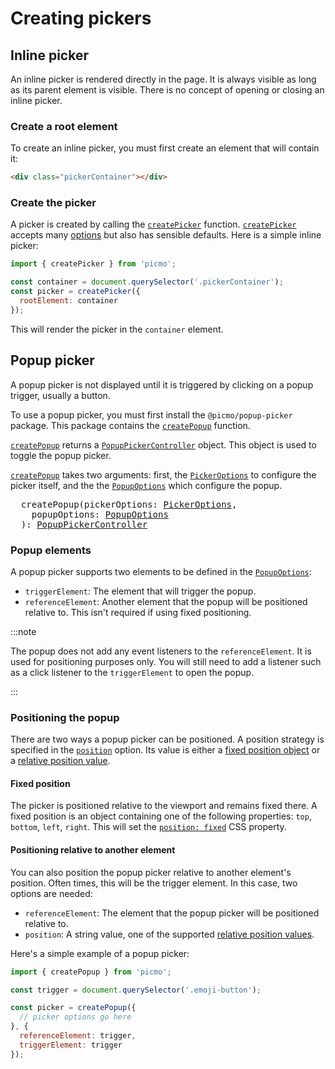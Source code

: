 # Creating pickers

## Inline picker

An inline picker is rendered directly in the page. It is always visible as long as its parent element is visible. There is no concept of opening or closing an inline picker.

### Create a root element

To create an inline picker, you must first create an element that will contain it:

```html
<div class="pickerContainer"></div>
```

### Create the picker

A picker is created by calling the [`createPicker`](../api/picmo/functions/create-picker) function. [`createPicker`](../api/picmo/functions/create-picker) accepts many [options](../api/picmo/types/picker-options) but also has sensible defaults. Here is a simple inline picker:

```javascript
import { createPicker } from 'picmo';

const container = document.querySelector('.pickerContainer');
const picker = createPicker({
  rootElement: container
});
```

This will render the picker in the `container` element.

## Popup picker

A popup picker is not displayed until it is triggered by clicking on a popup trigger, usually a button. 

To use a popup picker, you must first install the `@picmo/popup-picker` package. This package contains the [`createPopup`](../api/popup-picker/functions/create-popup) function.

[`createPopup`](../api/popup-picker/functions/create-popup) returns a [`PopupPickerController`](../api/popup-picker/classes/popup-picker-controller) object. This object is used to toggle the popup picker.

[`createPopup`](../api/popup-picker/functions/create-popup) takes two arguments: first, the [`PickerOptions`](../api/picmo/types/picker-options) to configure the picker itself, and the the [`PopupOptions`](../api/popup-picker/types/popup-options) which configure the popup.

<pre>
  createPopup(pickerOptions: <a href="../api/picmo/types/picker-options">PickerOptions</a>,
    popupOptions: <a href="../api/popup-picker/types/popup-options">PopupOptions</a>
  ): <a href="../api/popup-picker/classes/popup-picker-controller">PopupPickerController</a>
</pre>

### Popup elements

A popup picker supports two elements to be defined in the [`PopupOptions`](../api/popup-picker/types/popup-options):

- `triggerElement`: The element that will trigger the popup.
- `referenceElement`: Another element that the popup will be positioned relative to. This isn't required if using fixed positioning.

:::note

The popup does not add any event listeners to the `referenceElement`. It is used for positioning purposes only. You will still need to add a listener such as a click listener to the `triggerElement` to open the popup.

:::

### Positioning the popup

There are two ways a popup picker can be positioned. A position strategy is specified in the [`position`](../api/popup-picker/types/popup-options#position) option. Its value is either a [fixed position object](#fixed-position) or a [relative position value](#positioning-relative-to-another-element).

#### Fixed position

The picker is positioned relative to the viewport and remains fixed there. A fixed position is an object containing one of the following properties: `top`, `bottom`, `left`, `right`. This will set the [`position: fixed`](https://developer.mozilla.org/en-US/docs/Web/CSS/position) CSS property.

#### Positioning relative to another element

You can also position the popup picker relative to another element's position. Often times, this will be the trigger element. In this case, two options are needed:

- `referenceElement`: The element that the popup picker will be positioned relative to.
- `position`: A string value, one of the supported [relative position values](../api/popup-picker/types/position#relative-position).

Here's a simple example of a popup picker:

```javascript
import { createPopup } from 'picmo';

const trigger = document.querySelector('.emoji-button');

const picker = createPopup({
  // picker options go here
}, {
  referenceElement: trigger,
  triggerElement: trigger
});
```